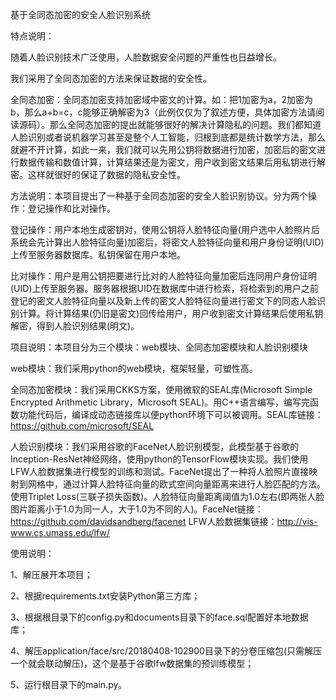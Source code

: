 基于全同态加密的安全人脸识别系统

特点说明：

随着人脸识别技术广泛使用，人脸数据安全问题的严重性也日益增长。

我们采用了全同态加密的方法来保证数据的安全性。

全同态加密：全同态加密支持加密域中密文的计算。如：把1加密为a，2加密为b，那么a+b=c，c能够正确解密为3（此例仅仅为了叙述方便，具体加密方法请阅读源码）。那么全同态加密的提出就能够很好的解决计算隐私的问题。我们都知道人脸识别或者说机器学习甚至是整个人工智能，归根到底都是统计数学方法，那么就避不开计算，如此一来，我们就可以先用公钥将数据进行加密，加密后的密文进行数据传输和数值计算，计算结果还是为密文，用户收到密文结果后用私钥进行解密。这样就很好的保证了数据的隐私安全性。

方法说明：本项目提出了一种基于全同态加密的安全人脸识别协议。分为两个操作：登记操作和比对操作。

登记操作：用户本地生成密钥对，使用公钥将人脸特征向量(用户选中人脸照片后系统会先计算出人脸特征向量)加密后，将密文人脸特征向量和用户身份证明(UID)上传至服务器数据库。私钥保留在用户本地。

比对操作：用户是用公钥把要进行比对的人脸特征向量加密后连同用户身份证明(UID)上传至服务器。服务器根据UID在数据库中进行检索，将检索到的用户之前登记的密文人脸特征向量以及新上传的密文人脸特征向量进行密文下的同态人脸识别计算。将计算结果(仍旧是密文)回传给用户，用户收到密文计算结果后使用私钥解密，得到人脸识别结果(明文)。

项目说明：本项目分为三个模块：web模块、全同态加密模块和人脸识别模块

web模块：我们采用python的web模块，框架轻量，可塑性高。

全同态加密模块：我们采用CKKS方案，使用微软的SEAL库(Microsoft Simple Encrypted Arithmetic Library，Microsoft SEAL)。用C++语言编写，编写完函数功能代码后，编译成动态链接库以便python环境下可以被调用。SEAL库链接：https://github.com/microsoft/SEAL

人脸识别模块：我们采用谷歌的FaceNet人脸识别模型，此模型基于谷歌的Inception-ResNet神经网络，使用python的TensorFlow模块实现。我们使用LFW人脸数据集进行模型的训练和测试。FaceNet提出了一种将人脸照片直接映射到网格中，通过计算人脸特征向量的欧式空间向量距离来进行人脸匹配的方法。使用Triplet Loss(三联子损失函数)。人脸特征向量距离阈值为1.0左右(即两张人脸图片距离小于1.0为同一人，大于1.0为不同的人)。FaceNet链接：https://github.com/davidsandberg/facenet     LFW人脸数据集链接：http://vis-www.cs.umass.edu/lfw/

使用说明：

1、解压展开本项目；

2、根据requirements.txt安装Python第三方库；

3、根据根目录下的config.py和documents目录下的face.sql配置好本地数据库；

4、解压application/face/src/20180408-102900目录下的分卷压缩包(只需解压一个就会联动解压)，这个是基于谷歌lfw数据集的预训练模型；

5、运行根目录下的main.py。
